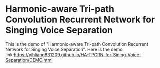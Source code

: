 # Harmonic-aware Tri-path Convolution Recurrent Network for Singing Voice Separation
This is the demo of "Harmonic-aware Tri-path Convolution Recurrent Network for Singing Voice Separation".
Here is the demo link:https://yihliang831209.github.io/HA-TPCRN-for-Sining-Voice-Separation/DEMO.html
